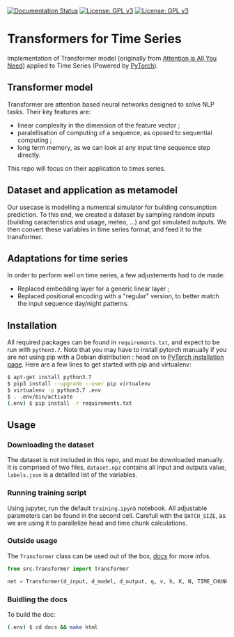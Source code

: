 [![Documentation Status](https://readthedocs.org/projects/timeseriestransformer/badge/?version=latest)](https://timeseriestransformer.readthedocs.io/en/latest/?badge=latest) [![License: GPL v3](https://img.shields.io/badge/License-GPLv3-blue.svg)](https://www.gnu.org/licenses/gpl-3.0) [![License: GPL v3](https://img.shields.io/github/release/maxjcohen/transformer.svg)](https://github.com/maxjcohen/transformer/releases/latest)

Transformers for Time Series
============================

Implementation of Transformer model (originally from [Attention is All You Need](https://arxiv.org/abs/1706.03762)) applied to Time Series (Powered by [PyTorch](https://pytorch.org/)).

## Transformer model
Transformer are attention based neural networks designed to solve NLP tasks. Their key features are:
- linear complexity in the dimension of the feature vector ;
- paralellisation of computing of a sequence, as oposed to sequential computing ;
- long term memory, as we can look at any input time sequence step directly.

This repo will focus on their application to times series.

## Dataset and application as metamodel
Our usecase is modelling a numerical simulator for building consumption prediction. To this end, we created a dataset by sampling random inputs (building caracteristics and usage, meteo, ...) and got simulated outputs. We then convert these variables in time series format, and feed it to the transformer.

## Adaptations for time series
In order to perform well on time series, a few adjustements had to de made:
- Replaced embedding layer for a generic linear layer ;
- Replaced positional encoding with a "regular" version, to better match the input sequence day/night patterns.

## Installation
All required packages can be found in `requirements.txt`, and expect to be run with `python3.7`. Note that you may have to install pytorch manually if you are not using pip with a Debian distribution : head on to [PyTorch installation page](https://pytorch.org/get-started/locally/). Here are a few lines to get started with pip and virtualenv:

```bash
$ apt-get install python3.7
$ pip3 install --upgrade --user pip virtualenv
$ virtualenv -p python3.7 .env
$ . .env/bin/activate
(.env) $ pip install -r requirements.txt
```

## Usage

### Downloading the dataset
The dataset is not included in this repo, and must be downloaded manually. It is comprised of two files, `dataset.npz` contains all input and outputs value, `labels.json` is a detailled list of the variables.

### Running training script
Using jupyter, run the default `training.ipynb` notebook. All adjustable parameters can be found in the second cell. Carefull with the `BATCH_SIZE`, as we are using it to parallelize head and time chunk calculations. 

### Outside usage
The `Transformer` class can be used out of the box, [docs](https://timeseriestransformer.readthedocs.io/en/latest/Transformer.html) for more infos.

```python
from src.Transformer import Transformer

net = Transformer(d_input, d_model, d_output, q, v, h, K, N, TIME_CHUNK, pe)
```

### Buidling the docs
To build the doc:
```bash
(.env) $ cd docs && make html
```
